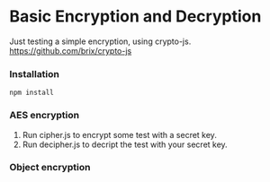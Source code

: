 # Basic Encryption and Decryption
Just testing a simple encryption, using crypto-js.
https://github.com/brix/crypto-js

### Installation
```npm install```
### AES encryption
1. Run cipher.js to encrypt some test with a secret key.
2. Run decipher.js to decript the test with your secret key.

### Object encryption




